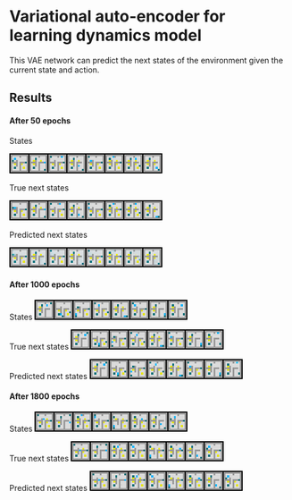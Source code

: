 # Variational auto-encoder for learning dynamics model

This VAE network can predict the next states of the environment given the current state and action.

## Results

#### After 50 epochs

States

![50 input](/dc_img/image_50_i.png "50 input")

True next states

![50 true](/dc_img/image_50_t.png "50 true")

Predicted next states

![50 pred](/dc_img/image_50.png "50 pred")


#### After 1000 epochs

States
![1000 input](/dc_img/image_1000_i.png "1000 input")

True next states
![1000 true](/dc_img/image_1000_t.png "1000 true")

Predicted next states
![1000 pred](/dc_img/image_1000.png "1000 pred")


#### After 1800 epochs

States
![1800 input](/dc_img/image_1800_i.png "1800 input")

True next states
![1800 true](/dc_img/image_1800_t.png "1800 true")

Predicted next states
![1800 pred](/dc_img/image_1800.png "1800 pred")
